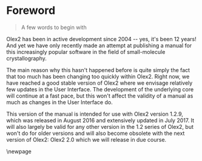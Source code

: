 # Foreword
> A few words to begin with

Olex2 has been in active development since 2004 -- yes, it's been 12 years! And yet we have only recently made an attempt at publishing a manual for this increasingly popular software in the field of small-molecule crystallography.

The main reason why this hasn't happened before is quite simply the fact that too much has been changing too quickly within Olex2. Right now, we have reached a good stable version of Olex2 where we envisage relatively few updates in the User Interface. The development of the underlying core will continue at a fast pace, but this won't affect the validity of a manual as much as changes in the User Interface do.

This version of the manual is intended for use with Olex2 version 1.2.9, which was released in August 2016 and extensively updated in July 2017. It will also largely be valid for any other version in the 1.2 series of Olex2, but won't do for older versions and will also become obsolete with the next version of Olex2: Olex2 2.0 which we will release in due course.

\newpage

